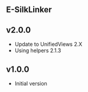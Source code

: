 E-SilkLinker
----------

v2.0.0
---
* Update to UnifiedViews 2.X 
* Using helpers 2.1.3

v1.0.0
---
* Initial version